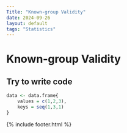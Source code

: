 ```yaml
---
Title: "Known-group Validity"
date: 2024-09-26
layout: default
tags: "Statistics"
---
```




# Known-group Validity

## Try to write code

```R
data <- data.frame{
    values = c(1,2,3),
    keys = seq(1,3,1)
}
```

{% include footer.html %}
